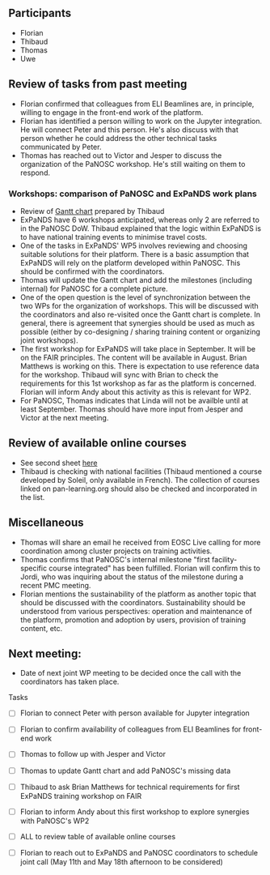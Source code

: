## Participants

* Florian
* Thibaud
* Thomas
* Uwe

## Review of tasks from past meeting
* Florian confirmed that colleagues from ELI Beamlines are, in principle, willing to engage in the front-end work of the platform.
* Florian has identified a person willing to work on the Jupyter integration. He will connect Peter and this person. He's also discuss with that person whether he could address the other technical tasks communicated by Peter.
* Thomas has reached out to Victor and Jesper to discuss the organization of the PaNOSC workshop. He's still waiting on them to respond.

### Workshops: comparison of PaNOSC and ExPaNDS work plans
* Review of [Gantt chart](https://docs.google.com/spreadsheets/d/1JLaH1ANBaKX_beNDmi5wsmbRZkx902mU6A0_HvBvY9Q/edit?ts=5ea7f16d&urp=gmail_link#gid=0) prepared by Thibaud
* ExPaNDS have 6 workshops anticipated, whereas only 2 are referred to in the PaNOSC DoW. Thibaud explained that the logic within ExPaNDS is to have national training events to minimise travel costs.
* One of the tasks in ExPaNDS' WP5 involves reviewing and choosing suitable solutions for their platform. There is a basic assumption that ExPaNDS will rely on the platform developed within PaNOSC. This should be confirmed with the coordinators.
* Thomas will update the Gantt chart and add the milestones (including internal) for PaNOSC for a complete picture.
* One of the open question is the level of synchronization between the two WPs for the organization of workshops. This will be discussed with the coordinators and also re-visited once the Gantt chart is complete. In general, there is agreement that synergies should be used as much as possible (either by co-designing / sharing training content or organizing joint workshops).
* The first workshop for ExPaNDS will take place in September. It will be on the FAIR principles. The content will be available in August. Brian Matthews is working on this. There is expectation to use reference data for the workshop. Thibaud will sync with Brian to check the requirements for this 1st workshop as far as the platform is concerned. Florian will inform Andy about this activity as this is relevant for WP2.
* For PaNOSC, Thomas indicates that Linda will not be availble until at least September. Thomas should have more input from Jesper and Victor at the next meeting.

## Review of available online courses
* See second sheet [here](https://docs.google.com/spreadsheets/d/1JLaH1ANBaKX_beNDmi5wsmbRZkx902mU6A0_HvBvY9Q/edit?ts=5ea7f16d&urp=gmail_link#gid=0)
* Thibaud is checking with national facilities (Thibaud mentioned a course developed by Soleil, only available in French). The collection of courses linked on pan-learning.org should also be checked and incorporated in the list.

## Miscellaneous
* Thomas will share an email he received from EOSC Live calling for more coordination among cluster projects on training activities.
* Thomas confirms that PaNOSC's internal milestone "first facility-specific course integrated" has been fulfilled. Florian will confirm this to Jordi, who was inquiring about the status of the milestone during a recent PMC meeting.
* Florian mentions the sustainability of the platform as another topic that should be discussed with the coordinators. Sustainability should be understood from various perspectives: operation and maintenance of the platform, promotion and adoption by users, provision of training content, etc.

## Next meeting:
* Date of next joint WP meeting to be decided once the call with the coordinators has taken place.

Tasks
- [ ] Florian to connect Peter with person available for Jupyter integration
- [ ] Florian to confirm availability of colleagues from ELI Beamlines for front-end work
- [ ] Thomas to follow up with Jesper and Victor
- [ ] Thomas to update Gantt chart and add PaNOSC's missing data
- [ ] Thibaud to ask Brian Matthews for technical requirements for first ExPaNDS training workshop on FAIR
- [ ] Florian to inform Andy about this first workshop to explore synergies with PaNOSC's WP2
- [ ] ALL to review table of available online courses
- [ ] Florian to reach out to ExPaNDS and PaNOSC coordinators to schedule joint call (May 11th and May 18th afternoon to be considered)

